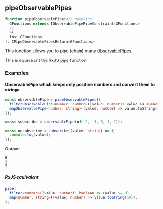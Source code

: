 ## pipeObservablePipes

```ts
function pipeObservablePipes<// generics
  GFunctions extends IObservablePipePipeConstraint<GFunctions>
  //
  >(
  fns: GFunctions
): IPipeObservablePipesReturn<GFunctions>
```

This function allows you to pipe (chain)
many [ObservablePipes](../../../pipes/type/observable-pipe.md).

This is equivalent the RxJS [pipe](https://rxjs-dev.firebaseapp.com/api/index/function/pipe) function

### Examples

#### ObservablePipe which keeps only positive numbers and convert them to strings

```ts
const observablePipe = pipeObservablePipes([
  filterObservablePipe<number, number>((value: number): value is number => (value >= 0)),
  mapObservablePipe<number, string>((value: number) => value.toString(10)),
]);

const subscribe = observablePipe(of(-2, -1, 0, 1, 2));

const unsubscribe = subscribe((value: string) => {
  console.log(value);
});
```

Output:

```text
0
1
2
```

##### RxJS equivalent

```ts
pipe(
  filter<number>((value: number): boolean => (value >= 0)),
  map<number, string>((value: number) => value.toString(10)),
);
```
